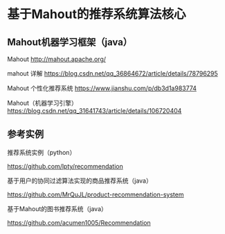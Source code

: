 # 基于Mahout的推荐系统算法核心



## Mahout机器学习框架（java）

Mahout http://mahout.apache.org/

mahout 详解 https://blog.csdn.net/qq_36864672/article/details/78796295

Mahout 个性化推荐系统 https://www.jianshu.com/p/db3d1a983774

Mahout（机器学习引擎）https://blog.csdn.net/qq_31641743/article/details/106720404



## 参考实例

推荐系统实例（python）

https://github.com/lpty/recommendation

基于用户的协同过滤算法实现的商品推荐系统（java）

https://github.com/MrQuJL/product-recommendation-system

基于Mahout的图书推荐系统（java）

https://github.com/acumen1005/Recommendation